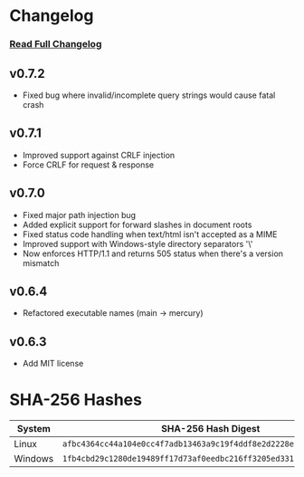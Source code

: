# Changelog
### [Read Full Changelog](https://github.com/travis-heavener/mercury/blob/main/CHANGELOG.md)

## v0.7.2
- Fixed bug where invalid/incomplete query strings would cause fatal crash

## v0.7.1
- Improved support against CRLF injection
- Force CRLF for request & response

## v0.7.0
- Fixed major path injection bug
- Added explicit support for forward slashes in document roots
- Fixed status code handling when text/html isn't accepted as a MIME
- Improved support with Windows-style directory separators '\\'
- Now enforces HTTP/1.1 and returns 505 status when there's a version mismatch

## v0.6.4
- Refactored executable names (main -> mercury)

## v0.6.3
- Add MIT license

# SHA-256 Hashes
| System | SHA-256 Hash Digest |
|--------|---------------------|
| Linux | `afbc4364cc44a104e0cc4f7adb13463a9c19f4ddf8e2d2228e7f77f3d09d76df` |
| Windows | `1fb4cbd29c1280de19489ff17d73af0eedbc216ff3205ed33131b4d5c335ca85` |